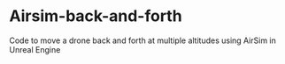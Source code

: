 # Airsim-back-and-forth
Code to move a drone back and forth at multiple altitudes using AirSim in Unreal Engine
